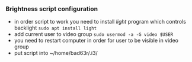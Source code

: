 ### Brightness script configuration

* in order script to work you need to install *light* program which controls backlight
`sudo apt install light`
* add current user to video group
`sudo usermod -a -G video $USER`
* you need to restart computer in order for user to be visible in video group
* put script into ~/home/bad63r/.i3/
